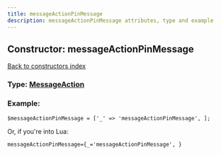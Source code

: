 ```yaml
---
title: messageActionPinMessage
description: messageActionPinMessage attributes, type and example
---
```

## Constructor: messageActionPinMessage  
[Back to constructors index](index.md)






### Type: [MessageAction](../types/MessageAction.md)


### Example:

```
$messageActionPinMessage = ['_' => 'messageActionPinMessage', ];
```  

Or, if you're into Lua:  


```
messageActionPinMessage={_='messageActionPinMessage', }

```


